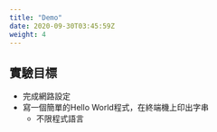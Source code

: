 ```yaml
---
title: "Demo"
date: 2020-09-30T03:45:59Z
weight: 4
---
```


## 實驗目標

* 完成網路設定
* 寫一個簡單的Hello World程式，在終端機上印出字串
  * 不限程式語言

